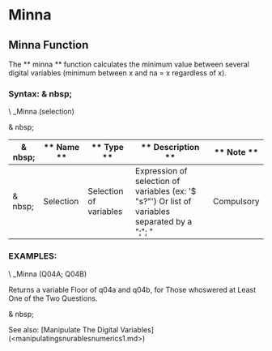 # Minna

## Minna Function

The ** minna ** function calculates the minimum value between several digital variables (minimum between x and na = x regardless of x).

### Syntax: & nbsp;

\ _Minna (selection)

& nbsp;

|& nbsp;|** Name ** |** Type ** |** Description ** |** Note ** |
|--- |--- |--- |--- |--- |
|& nbsp;|Selection |Selection of variables |Expression of selection of variables (ex: '$ "s?"') Or list of variables separated by a ";"; "|Compulsory |

### EXAMPLES:

\ _Minna (Q04A; Q04B)

Returns a variable Floor of q04a and q04b, for Those whoswered at Least One of the Two Questions.

& nbsp;

See also: [Manipulate The Digital Variables] (<manipulatingsnurablesnumerics1.md>)